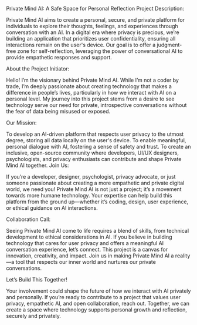 Private Mind AI: A Safe Space for Personal Reflection
Project Description:

Private Mind AI aims to create a personal, secure, and private platform for individuals to explore their thoughts, feelings, and experiences through conversation with an AI. In a digital era where privacy is precious, we’re building an application that prioritizes user confidentiality, ensuring all interactions remain on the user's device. Our goal is to offer a judgment-free zone for self-reflection, leveraging the power of conversational AI to provide empathetic responses and support.

About the Project Initiator:

Hello! I’m the visionary behind Private Mind AI. While I’m not a coder by trade, I’m deeply passionate about creating technology that makes a difference in people’s lives, particularly in how we interact with AI on a personal level. My journey into this project stems from a desire to see technology serve our need for private, introspective conversations without the fear of data being misused or exposed.

Our Mission:

To develop an AI-driven platform that respects user privacy to the utmost degree, storing all data locally on the user's device.
To enable meaningful, personal dialogue with AI, fostering a sense of safety and trust.
To create an inclusive, open-source community where developers, UI/UX designers, psychologists, and privacy enthusiasts can contribute and shape Private Mind AI together.
Join Us:

If you’re a developer, designer, psychologist, privacy advocate, or just someone passionate about creating a more empathetic and private digital world, we need you! Private Mind AI is not just a project; it’s a movement towards more humane technology. Your expertise can help build this platform from the ground up—whether it’s coding, design, user experience, or ethical guidance on AI interactions.

Collaboration Call:

Seeing Private Mind AI come to life requires a blend of skills, from technical development to ethical considerations in AI. If you believe in building technology that cares for user privacy and offers a meaningful AI conversation experience, let’s connect. This project is a canvas for innovation, creativity, and impact. Join us in making Private Mind AI a reality—a tool that respects our inner world and nurtures our private conversations.

Let’s Build This Together!

Your involvement could shape the future of how we interact with AI privately and personally. If you’re ready to contribute to a project that values user privacy, empathetic AI, and open collaboration, reach out. Together, we can create a space where technology supports personal growth and reflection, securely and privately.


